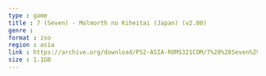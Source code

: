```yaml
---
type : game
title : 7 (Seven) - Molmorth no Kiheitai (Japan) (v2.00)
genre : 
format : iso
region : asia
link : https://archive.org/download/PS2-ASIA-ROMS321COM/7%20%28Seven%29%20-%20Molmorth%20no%20Kiheitai%20%28Japan%29%20%28v2.00%29.7z
size : 1.1GB
---
```

